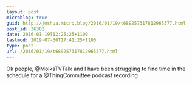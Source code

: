 ```yaml
---
layout: post
microblog: true
guid: http://joshua.micro.blog/2016/01/19/t689257317812965377.html
post_id: 36302
date: 2016-01-19T12:25:25+1100
lastmod: 2019-07-30T17:41:25+1100
type: post
url: /2016/01/19/t689257317812965377.html
---
```

Ok people, @MolksTVTalk and I have been struggling to find time in the schedule for a @ThingCommittee podcast recording
